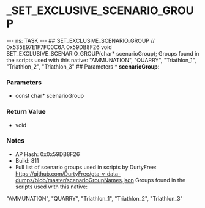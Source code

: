 # _SET_EXCLUSIVE_SCENARIO_GROUP

--- ns: TASK --- ## SET_EXCLUSIVE_SCENARIO_GROUP  // 0x535E97E1F7FC0C6A 0x59DB8F26 void SET_EXCLUSIVE_SCENARIO_GROUP(char* scenarioGroup);  Groups found in the scripts used with this native: "AMMUNATION", "QUARRY", "Triathlon_1", "Triathlon_2", "Triathlon_3"  ## Parameters * **scenarioGroup**:

### Parameters
* const char* scenarioGroup

### Return Value
* void

### Notes
* AP Hash: 0x0x59DB8F26
* Build: 811
* Full list of scenario groups used in scripts by DurtyFree: https://github.com/DurtyFree/gta-v-data-dumps/blob/master/scenarioGroupNames.json
Groups found in the scripts used with this native:

"AMMUNATION",
"QUARRY",
"Triathlon_1",
"Triathlon_2",
"Triathlon_3"

